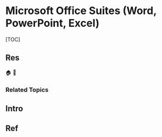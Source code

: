 # Microsoft Office Suites (Word, PowerPoint, Excel)

[TOC]



## Res
🏠 
🚧 


### Related Topics



## Intro



## Ref
[怎样把多个excel文件合并成一个 | cnblog]: https://www.cnblogs.com/haolb123/p/15705306.html

